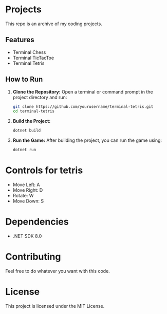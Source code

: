 # Projects

This repo is an archive of my coding projects.

## Features

- Terminal Chess
- Terminal TicTacToe
- Terminal Tetris

## How to Run

1. **Clone the Repository:**
  Open a terminal or command prompt in the project directory and run:
   ```bash
   git clone https://github.com/yourusername/terminal-tetris.git
   cd terminal-tetris
2. **Build the Project:**
   ```bash
   dotnet build
3. **Run the Game:**
   After building the project, you can run the game using:
   ```bash
   dotnet run
# Controls for tetris
  - Move Left: A
  - Move Right: D
  - Rotate: W
  - Move Down: S
# Dependencies
  - .NET SDK 8.0
# Contributing
  Feel free to do whatever you want with this code.
# License
  This project is licensed under the MIT License.
